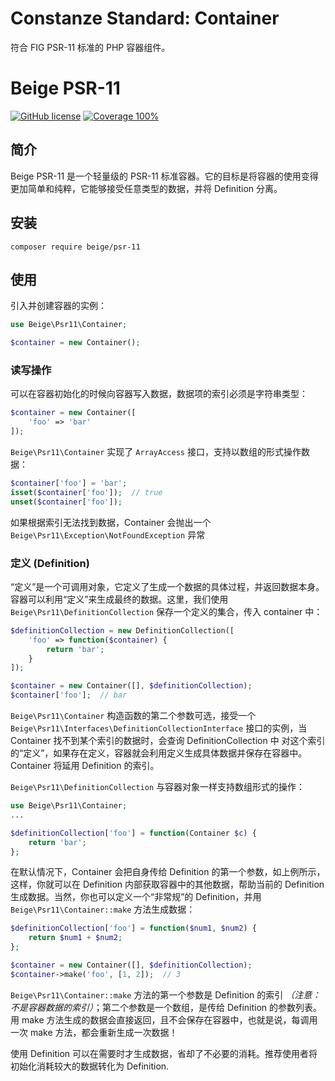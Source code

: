 # Constanze Standard: Container
符合 FIG PSR-11 标准的 PHP 容器组件。
# Beige PSR-11

[![GitHub license](https://img.shields.io/badge/license-Apache%202-blue)](https://github.com/constanze-standard/container/blob/master/LICENSE)
[![Coverage 100%](https://img.shields.io/azure-devops/coverage/swellaby/opensource/25.svg)](https://github.com/constanze-standard/container)

## 简介
Beige PSR-11 是一个轻量级的 PSR-11 标准容器。它的目标是将容器的使用变得更加简单和纯粹，它能够接受任意类型的数据，并将 Definition 分离。

## 安装
```
composer require beige/psr-11
```

## 使用
引入并创建容器的实例：
```php
use Beige\Psr11\Container;

$container = new Container();
```

### 读写操作
可以在容器初始化的时候向容器写入数据，数据项的索引必须是字符串类型：
```php
$container = new Container([
    'foo' => 'bar'
]);
```

`Beige\Psr11\Container` 实现了 `ArrayAccess` 接口，支持以数组的形式操作数据：
```php
$container['foo'] = 'bar';
isset($container['foo']);  // true
unset($container['foo']);
```
如果根据索引无法找到数据，Container 会抛出一个 `Beige\Psr11\Exception\NotFoundException` 异常

### 定义 (Definition)
“定义”是一个可调用对象，它定义了生成一个数据的具体过程，并返回数据本身。容器可以利用“定义”来生成最终的数据。这里，我们使用 `Beige\Psr11\DefinitionCollection` 保存一个定义的集合，传入 container 中：
```php
$definitionCollection = new DefinitionCollection([
    'foo' => function($container) {
        return 'bar';
    }
]);

$container = new Container([], $definitionCollection);
$container['foo'];  // bar
```
`Beige\Psr11\Container` 构造函数的第二个参数可选，接受一个 `Beige\Psr11\Interfaces\DefinitionCollectionInterface` 接口的实例，当 Container 找不到某个索引的数据时，会查询 DefinitionCollection 中 对这个索引的“定义”，如果存在定义，容器就会利用定义生成具体数据并保存在容器中。Container 将延用 Definition 的索引。

`Beige\Psr11\DefinitionCollection` 与容器对象一样支持数组形式的操作：
```php
use Beige\Psr11\Container;
...

$definitionCollection['foo'] = function(Container $c) {
    return 'bar';
};
```

在默认情况下，Container 会把自身传给 Definition 的第一个参数，如上例所示，这样，你就可以在 Definition 内部获取容器中的其他数据，帮助当前的 Definition 生成数据。当然，你也可以定义一个“非常规”的 Definition，并用 `Beige\Psr11\Container::make` 方法生成数据：
```php
$definitionCollection['foo'] = function($num1, $num2) {
    return $num1 + $num2;
};

$container = new Container([], $definitionCollection);
$container->make('foo', [1, 2]);  // 3
```
`Beige\Psr11\Container::make` 方法的第一个参数是 Definition 的索引 _（注意：不是容器数据的索引）_；第二个参数是一个数组，是传给 Definition 的参数列表。 用 make 方法生成的数据会直接返回，且不会保存在容器中，也就是说，每调用一次 make 方法，都会重新生成一次数据！

使用 Definition 可以在需要时才生成数据，省却了不必要的消耗。推荐使用者将初始化消耗较大的数据转化为 Definition.
